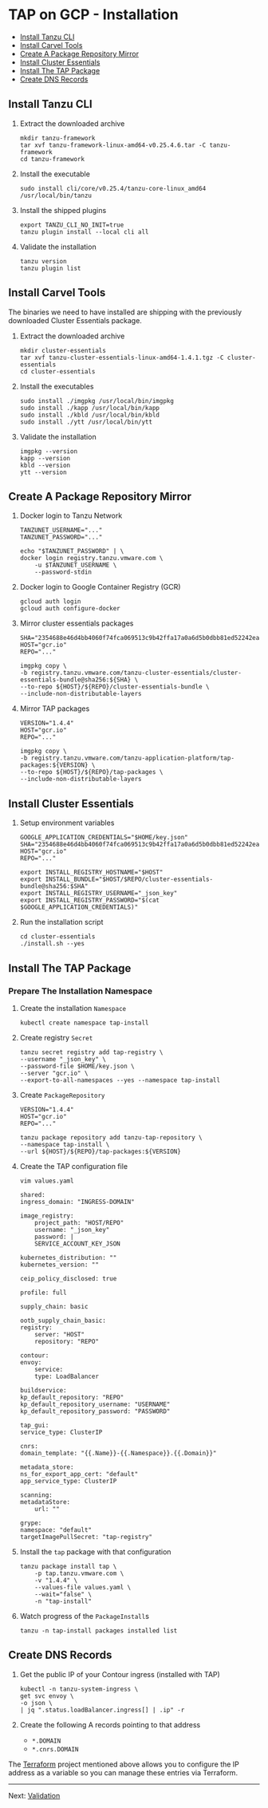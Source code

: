 # TAP on GCP - Installation

<!-- TOC depthfrom:2 depthto:2 orderedlist:false -->

- [Install Tanzu CLI](#install-tanzu-cli)
- [Install Carvel Tools](#install-carvel-tools)
- [Create A Package Repository Mirror](#create-a-package-repository-mirror)
- [Install Cluster Essentials](#install-cluster-essentials)
- [Install The TAP Package](#install-the-tap-package)
- [Create DNS Records](#create-dns-records)

<!-- /TOC -->

## Install Tanzu CLI

1. Extract the downloaded archive
    ```
    mkdir tanzu-framework
    tar xvf tanzu-framework-linux-amd64-v0.25.4.6.tar -C tanzu-framework
    cd tanzu-framework
    ```

2. Install the executable
    ```
    sudo install cli/core/v0.25.4/tanzu-core-linux_amd64 /usr/local/bin/tanzu
    ```

3. Install the shipped plugins
    ```
    export TANZU_CLI_NO_INIT=true
    tanzu plugin install --local cli all
    ```

4. Validate the installation
    ```
    tanzu version
    tanzu plugin list
    ```

## Install Carvel Tools
The binaries we need to have installed are shipping with the previously downloaded Cluster Essentials package.

1. Extract the downloaded archive

    ```
    mkdir cluster-essentials
    tar xvf tanzu-cluster-essentials-linux-amd64-1.4.1.tgz -C cluster-essentials
    cd cluster-essentials
    ```

2. Install the executables
    ```
    sudo install ./imgpkg /usr/local/bin/imgpkg
    sudo install ./kapp /usr/local/bin/kapp
    sudo install ./kbld /usr/local/bin/kbld
    sudo install ./ytt /usr/local/bin/ytt
    ```

3. Validate the installation
    ```
    imgpkg --version
    kapp --version
    kbld --version
    ytt --version
    ```

## Create A Package Repository Mirror

1. Docker login to Tanzu Network
    ```
    TANZUNET_USERNAME="..."
    TANZUNET_PASSWORD="..."

    echo "$TANZUNET_PASSWORD" | \
    docker login registry.tanzu.vmware.com \
        -u $TANZUNET_USERNAME \
        --password-stdin
    ```

2. Docker login to Google Container Registry (GCR)
    ```
    gcloud auth login
    gcloud auth configure-docker
    ```

3. Mirror cluster essentials packages

    ```
    SHA="2354688e46d4bb4060f74fca069513c9b42ffa17a0a6d5b0dbb81ed52242ea44"
    HOST="gcr.io"
    REPO="..."

    imgpkg copy \
    -b registry.tanzu.vmware.com/tanzu-cluster-essentials/cluster-essentials-bundle@sha256:${SHA} \
    --to-repo ${HOST}/${REPO}/cluster-essentials-bundle \
    --include-non-distributable-layers
    ```

3. Mirror TAP packages
    ```
    VERSION="1.4.4"
    HOST="gcr.io"
    REPO="..."

    imgpkg copy \
    -b registry.tanzu.vmware.com/tanzu-application-platform/tap-packages:${VERSION} \
    --to-repo ${HOST}/${REPO}/tap-packages \
    --include-non-distributable-layers
    ```

<!--
END: ## Create A Package Repository Mirror
-->

## Install Cluster Essentials

1. Setup environment variables
    ```
    GOOGLE_APPLICATION_CREDENTIALS="$HOME/key.json"
    SHA="2354688e46d4bb4060f74fca069513c9b42ffa17a0a6d5b0dbb81ed52242ea44"
    HOST="gcr.io"
    REPO="..."

    export INSTALL_REGISTRY_HOSTNAME="$HOST"
    export INSTALL_BUNDLE="$HOST/$REPO/cluster-essentials-bundle@sha256:$SHA"
    export INSTALL_REGISTRY_USERNAME="_json_key"
    export INSTALL_REGISTRY_PASSWORD="$(cat $GOOGLE_APPLICATION_CREDENTIALS)"
    ```

2. Run the installation script
    ```
    cd cluster-essentials
    ./install.sh --yes
    ```

<!--
END: ## Install Cluster Essentials
-->

## Install The TAP Package

### Prepare The Installation Namespace

1. Create the installation `Namespace`
    ```
    kubectl create namespace tap-install
    ```

2. Create registry `Secret`

    ```
    tanzu secret registry add tap-registry \
    --username "_json_key" \
    --password-file $HOME/key.json \
    --server "gcr.io" \
    --export-to-all-namespaces --yes --namespace tap-install
    ```

2. Create `PackageRepository`

    ```
    VERSION="1.4.4"
    HOST="gcr.io"
    REPO="..."

    tanzu package repository add tanzu-tap-repository \
    --namespace tap-install \
    --url ${HOST}/${REPO}/tap-packages:${VERSION}
    ```

3. Create the TAP configuration file

    ```
    vim values.yaml
    ```
    ```
    shared:
    ingress_domain: "INGRESS-DOMAIN"
    
    image_registry:
        project_path: "HOST/REPO"
        username: "_json_key"
        password: |
        SERVICE_ACCOUNT_KEY_JSON

    kubernetes_distribution: ""
    kubernetes_version: ""

    ceip_policy_disclosed: true

    profile: full

    supply_chain: basic

    ootb_supply_chain_basic:
    registry:
        server: "HOST"
        repository: "REPO"
        
    contour:
    envoy:
        service:
        type: LoadBalancer

    buildservice:
    kp_default_repository: "REPO"
    kp_default_repository_username: "USERNAME"
    kp_default_repository_password: "PASSWORD"

    tap_gui:
    service_type: ClusterIP

    cnrs:
    domain_template: "{{.Name}}-{{.Namespace}}.{{.Domain}}"

    metadata_store:
    ns_for_export_app_cert: "default"
    app_service_type: ClusterIP 

    scanning:
    metadataStore:
        url: ""

    grype:
    namespace: "default"
    targetImagePullSecret: "tap-registry"
    ```

4. Install the `tap` package with that configuration

    ```
    tanzu package install tap \
        -p tap.tanzu.vmware.com \
        -v "1.4.4" \
        --values-file values.yaml \
        --wait="false" \
        -n "tap-install"
    ```

3. Watch progress of the `PackageInstall`s

    ```
    tanzu -n tap-install packages installed list
    ```

<!--
END: ## Install TAP
-->

## Create DNS Records

1. Get the public IP of your Contour ingress (installed with TAP)
    ```
    kubectl -n tanzu-system-ingress \
    get svc envoy \
    -o json \
    | jq ".status.loadBalancer.ingress[] | .ip" -r
    ```

2. Create the following A records pointing to that address
   - `*.DOMAIN` 
   - `*.cnrs.DOMAIN`

The [Terraform](https://github.com/unofficial-guide-to-tap/terraform/tree/main/gcp) project mentioned above allows you to configure the IP address as a variable so you can manage these entries via Terraform.

<!--
END: ## Create DNS Records
-->

---
Next: [Validation](./validate.md)